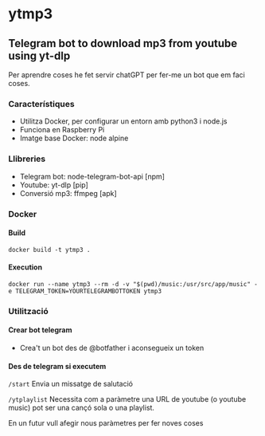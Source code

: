 # ytmp3
## Telegram bot to download mp3 from youtube using yt-dlp
Per aprendre coses he fet servir chatGPT per fer-me un bot que em faci coses. 

### Característiques
- Utilitza Docker, per configurar un entorn amb python3 i node.js
- Funciona en Raspberry Pi
- Imatge base Docker: node alpine

### Llibreries
- Telegram bot: node-telegram-bot-api [npm]
- Youtube: yt-dlp [pip]
- Conversió mp3: ffmpeg [apk]

### Docker
#### Build
``docker build -t ytmp3 .``
#### Execution
``docker run --name ytmp3 --rm -d -v "$(pwd)/music:/usr/src/app/music" -e TELEGRAM_TOKEN=YOURTELEGRAMBOTTOKEN ytmp3``

### Utilització
#### Crear bot telegram
- Crea't un bot des de @botfather i aconsegueix un token

#### Des de telegram si executem 
``/start``
Envia un missatge de salutació

``/ytplaylist``
Necessita com a paràmetre una URL de youtube (o youtube music) pot ser una cançó sola o una playlist.


En un futur vull afegir nous paràmetres per fer noves coses
